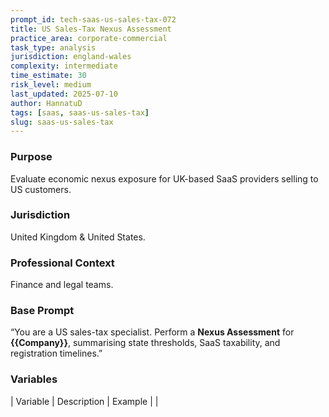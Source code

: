 ```yaml
---
prompt_id: tech-saas-us-sales-tax-072
title: US Sales-Tax Nexus Assessment
practice_area: corporate-commercial
task_type: analysis
jurisdiction: england-wales
complexity: intermediate
time_estimate: 30
risk_level: medium
last_updated: 2025-07-10
author: HannatuD
tags: [saas, saas-us-sales-tax]
slug: saas-us-sales-tax
---
```


### Purpose  
Evaluate economic nexus exposure for UK-based SaaS providers selling to US customers.

### Jurisdiction  
United Kingdom & United States.

### Professional Context  
Finance and legal teams.

### Base Prompt  
“You are a US sales-tax specialist. Perform a **Nexus Assessment** for **\{\{Company\}\}**, summarising state thresholds, SaaS taxability, and registration timelines.”

### Variables  
| Variable | Description | Example |
|
